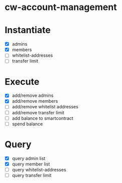 # cw-account-management

# Instantiate
- [x] admins
- [x] members
- [ ] whitelist-addresses
- [ ] transfer limit

# Execute
- [x] add/remove admins
- [x] add/remove members
- [ ] add/remove whitelist addresses
- [ ] add/remove transfer limit
- [ ] add balance to smartcontract
- [ ] spend balance

# Query
- [x] query admin list
- [x] query member list
- [ ] query whitelist-addresses
- [ ] query transfer limit